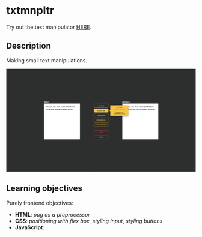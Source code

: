 # txtmnpltr

Try out the text manipulator [HERE](https://vildmedpap.github.io/txtmnpltr/).

## Description

Making small text manipulations.

![Text manipulator](img/ss.png)

## Learning objectives

Purely frontend objectives:

-   **HTML**: _pug as a preprocessor_
-   **CSS**: _positioning with flex box_, _styling input_, _styling buttons_
-   **JavaScript**:

